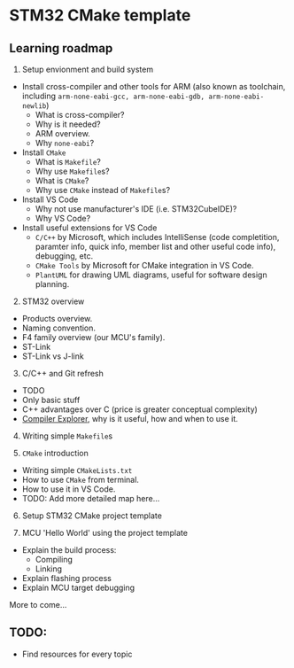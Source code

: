 # STM32 CMake template

## Learning roadmap

1. Setup envionment and build system
  - Install cross-compiler and other tools for ARM (also known as toolchain, including `arm-none-eabi-gcc, arm-none-eabi-gdb, arm-none-eabi-newlib`)
    - What is cross-compiler?
    - Why is it needed?
    - ARM overview.
    - Why `none-eabi`?
  - Install `CMake`
    - What is `Makefile`?
    - Why use `Makefile`s?
    - What is `CMake`?
    - Why use `CMake` instead of `Makefile`s?
  - Install VS Code
    - Why not use manufacturer's IDE (i.e. STM32CubeIDE)?
    - Why VS Code?
  - Install useful extensions for VS Code
    - `C/C++` by Microsoft, which includes IntelliSense (code completition, paramter info, quick info, member list and other useful code info), debugging, etc.
    - `CMake Tools` by Microsoft for CMake integration in VS Code. 
    - `PlantUML` for drawing UML diagrams, useful for software design planning.

2. STM32 overview
  - Products overview.
  - Naming convention.
  - F4 family overview (our MCU's family).
  - ST-Link
  - ST-Link vs J-link

3. C/C++ and Git refresh
  - TODO
  - Only basic stuff
  - C++ advantages over C (price is greater conceptual complexity)
  - [Compiler Explorer](https://godbolt.org/), why is it useful, how and when to use it.

4. Writing simple `Makefile`s

5. `CMake` introduction
  - Writing simple `CMakeLists.txt`
  - How to use `CMake` from terminal.
  - How to use it in VS Code.
  - TODO: Add more detailed map here...

6. Setup STM32 CMake project template

7. MCU 'Hello World' using the project template
  - Explain the build process:
    - Compiling
    - Linking
  - Explain flashing process
  - Explain MCU target debugging

More to come...

## TODO:
  - Find resources for every topic

